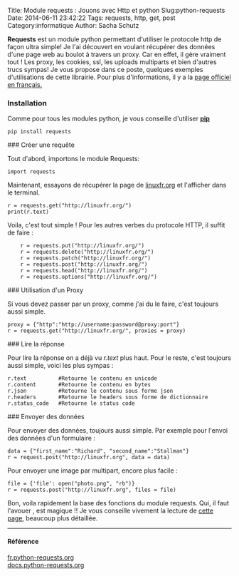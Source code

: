 Title: Module requests : Jouons avec Http et python
Slug:python-requests 
Date: 2014-06-11 23:42:22
Tags: requests, http, get, post
Category:informatique 
Author: Sacha Schutz

<!-- <p class="img-header">
    <img src="images/post3/header.jpg">
</p> -->

**Requests** est un module python permettant d'utiliser le protocole http de façon ultra simple! Je l'ai découvert en voulant récupérer des données d'une page web au boulot à travers un proxy. Car en effet, il gère vraiment tout ! Les proxy, les cookies, ssl, les uploads multiparts et bien d'autres trucs sympas! Je vous propose dans ce poste, quelques exemples d'utilisations de cette librairie. Pour plus d'informations, il y a la [page officiel en français.](http://fr.python-requests.org/en/latest/)

### Installation 

Comme pour tous les modules python, je vous conseille d'utiliser **[pip](http://pip.readthedocs.org/en/latest/installing.html)**

    pip install requests 

### Créer une requête

Tout d'abord, importons le module Requests: 

    import requests

Maintenant, essayons de récupérer la page de [linuxfr.org](http://linuxfr.org/) et l'afficher dans le terminal. 

    r = requests.get("http://linuxfr.org/")
    print(r.text)

Voila, c'est tout simple ! Pour les autres verbes du protocole HTTP, il suffit de faire : 

        r = requests.put("http://linuxfr.org/")
        r = requests.delete("http://linuxfr.org/")
        r = requests.patch("http://linuxfr.org/")
        r = requests.post("http://linuxfr.org/")
        r = requests.head("http://linuxfr.org/")
        r = requests.options("http://linuxfr.org/")

### Utilisation d'un Proxy

Si vous devez passer par un proxy, comme j'ai du le faire, c'est toujours aussi simple. 

    proxy = {"http":"http://username:password@proxy:port"}
    r = requests.get("http://linuxfr.org/", proxies = proxy)

### Lire la réponse

Pour lire la réponse on a déjà vu *r.text* plus haut. Pour le reste, c'est toujours aussi simple, voici les plus sympas :

    r.text          #Retourne le contenu en unicode
    r.content       #Retourne le contenu en bytes
    r.json          #Retourne le contenu sous forme json
    r.headers       #Retourne le headers sous forme de dictionnaire 
    r.status_code   #Retourne le status code

### Envoyer des données

Pour envoyer des données, toujours aussi simple. Par exemple pour l'envoi des données d'un formulaire : 

    data = {"first_name":"Richard", "second_name":"Stallman"}
    r = request.post("http://linuxfr.org", data = data)

Pour envoyer une image par multipart, encore plus facile : 

    file = {'file': open("photo.png", "rb")}
    r = requests.post("http://linuxfr.org", files = file)


Bon, voila rapidement la base des fonctions du module requests. Qui, il faut l'avouer , est magique !! Je vous conseille vivement la lecture de [cette page](http://fr.python-requests.org/en/latest/user/quickstart.html#creer-une-requete), beaucoup plus détaillée. 


* * *

#### Référence
[fr.python-requests.org](http://fr.python-requests.org)   
[docs.python-requests.org](http://docs.python-requests.org/en/v0.10.6/api/)  
 









